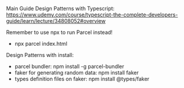 Main Guide Design Patterns with Typescript:
https://www.udemy.com/course/typescript-the-complete-developers-guide/learn/lecture/34808052#overview

Remember to use npx to run Parcel instead!
- npx parcel index.html

Design Patterns with install:

- parcel bundler: npm install -g parcel-bundler
- faker for generating random data:  npm install faker
- types definition files on faker: npm install @types/faker


